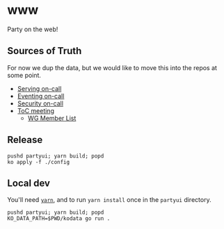 # www

Party on the web!

## Sources of Truth

For now we dup the data, but we would like to move this into the repos at some point.

- [Serving on-call](https://github.com/knative/serving/blob/main/support/COMMUNITY_CONTACTS.md)
- [Eventing on-call](https://github.com/knative/eventing/blob/main/support/COMMUNITY_CONTACTS.md)
- [Security on-call](https://github.com/knative/)
- [ToC meeting](https://docs.google.com/document/d/1LzOUbTMkMEsCRfwjYm5TKZUWfyXpO589-r9K2rXlHfk/edit#heading=h.jlesqjgc1ij3)
  - [WG Member List](https://github.com/knative/community/blob/main/working-groups/WORKING-GROUPS.md)

## Release

```
pushd partyui; yarn build; popd
ko apply -f ./config
```

## Local dev

You'll need [`yarn`](https://yarnpkg.com/), and to run `yarn install` once in
the `partyui` directory.

```
pushd partyui; yarn build; popd
KO_DATA_PATH=$PWD/kodata go run .
```
